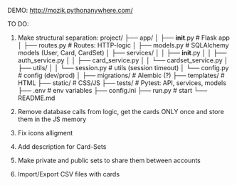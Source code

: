 DEMO: http://mozik.pythonanywhere.com/

TO DO:

1. Make structural separation:
project/
├── app/
│   ├── __init__.py            # Flask app
│   ├── routes.py              # Routes: HTTP-logic
│   ├── models.py              # SQLAlchemy models (User, Card, CardSet)
│   ├── services/
│   │   ├── __init__.py
│   │   ├── auth_service.py
│   │   ├── card_service.py
│   │   └── cardset_service.py 
│   ├── utils/
│   │   └── session.py         # utils (session timeout)
│   └── config.py              # config (dev/prod)
│
├── migrations/                # Alembic (?)
├── templates/                 # HTML
├── static/                    # CSS/JS
├── tests/                     # Pytest: API, services, models
├── .env                       # env variables
├── config.ini
├── run.py                     # start
└── README.md

2. Remove database calls from logic, get the cards ONLY once and store them in the JS memory
3. Fix icons alligment
4. Add description for Card-Sets
5. Make private and public sets to share them between accounts
6. Import/Export CSV files with cards